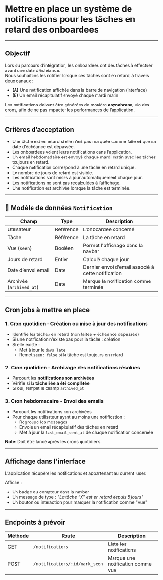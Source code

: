 # Mettre en place un système de notifications pour les tâches en retard des onboardees

---

## Objectif

Lors du parcours d’intégration, les onboardees ont des tâches à effectuer avant une date d’échéance.  
Nous souhaitons les notifier lorsque ces tâches sont en retard, à travers deux canaux :

- **(A)** Une notification affichée dans la barre de navigation (interface)  
- **(B)** Un email récapitulatif envoyé chaque mardi matin

Les notifications doivent être générées de manière **asynchrone**, via des crons, afin de ne pas impacter les performances de l’application.

---

## Critères d’acceptation

- Une tâche est en retard si elle n’est pas marquée comme faite **et** que sa date d’échéance est dépassée.
- Les onboardees voient leurs notifications dans l’application.
- Un email hebdomadaire est envoyé chaque mardi matin avec les tâches toujours en retard.
- Chaque notification correspond à une tâche en retard unique.
- Le nombre de jours de retard est visible.
- Les notifications sont mises à jour automatiquement chaque jour.
- Les notifications ne sont pas recalculées à l’affichage.
- Une notification est archivée lorsque la tâche est terminée.

---

## 🧩 Modèle de données `Notification`

| Champ               | Type       | Description |
|---------------------|------------|-------------|
| Utilisateur         | Référence  | L’onboardee concerné |
| Tâche               | Référence  | La tâche en retard |
| Vue (`seen`)        | Booléen    | Permet l'affichage dans la navbar |
| Jours de retard     | Entier     | Calculé chaque jour |
| Date d’envoi email  | Date       | Dernier envoi d’email associé à cette notification |
| Archivée (`archived_at`) | Date | Marque la notification comme terminée |

---

## Cron jobs à mettre en place

### 1. Cron quotidien - Création ou mise à jour des notifications

- Identifie les tâches en retard (non faites + échéance dépassée)
- Si une notification n’existe pas pour la tâche : création
- Si elle existe :
  - Met à jour le `days_late`
  - Remet `seen: false` si la tâche est toujours en retard

### 2. Cron quotidien - Archivage des notifications résolues

- Parcourt les **notifications non archivées**
- Vérifie si la **tâche liée a été complétée**
- Si oui, remplit le champ `archived_at`

### 3. Cron hebdomadaire - Envoi des emails

- Parcourt les notifications non archivées
- Pour chaque utilisateur ayant au moins une notification :
  - Regroupe les messages
  - Envoie un email récapitulatif des tâches en retard
  - Met à jour la `last_email_sent_at` de chaque notification concernée

**Note:** Doit être lancé après les crons quotidiens

---

## Affichage dans l’interface

L’application récupère les notifications et appartenant au current_user.

Affiche :
- Un badge ou compteur dans la navbar
- Un message de type : *"La tâche “X” est en retard depuis 5 jours"*
- Un bouton ou interaction pour marquer la notification comme "vue"

---

## Endpoints à prévoir

| Méthode | Route                          | Description                          |
|--------|--------------------------------|--------------------------------------|
| GET    | `/notifications`               | Liste les notifications              |
| POST   | `/notifications/:id/mark_seen` | Marque une notification comme vue    |
